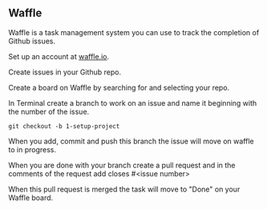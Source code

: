 Waffle 
------
Waffle is a task management system you can use to track the completion of Github
issues.  


Set up an account at [waffle.io](www.waffle.io).  
  
Create issues in your Github repo.  
  
Create a board on Waffle by searching for and selecting your repo.  

In Terminal create a branch to work on an issue and name it beginning with the number of the
issue.  

    git checkout -b 1-setup-project  
When you add, commit and push this branch the issue will move on waffle to in
progress.  
    
When you are done with your branch create a pull request and in the comments of
the request add
    closes #\<issue number>  

When this pull request is merged the task will move to "Done" on your Waffle board.
